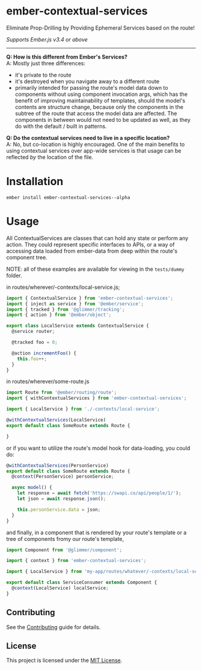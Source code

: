 # ember-contextual-services

Eliminate Prop-Drilling by Providing Ephemeral Services based on the route!

_Supports Ember.js v3.4 or above_

--------------------------------------------------

**Q: How is this different from Ember's Services?**  
A: Mostly just three differences:
 - it's private to the route
 - it's destroyed when you navigate away to a different route
 - primarily intended for passing the route's model data down to components without using component invocation args, which has the benefit of improving maintainability of templates, should the model's contents are structure change, because only the components in the subtree of the route that access the model data are affected. The components in between would not need to be updated as well, as they do with the default / built in patterns.
 
**Q: Do the contextual services need to live in a specific location?**  
A: No, but co-location is highly encouraged. One of the main benefits to using contextual services over app-wide services is that usage can be reflected _by_ the location of the file.


# Installation

```
ember install ember-contextual-services--alpha
```

# Usage

All ContextualServices are classes that can hold any state or perform any action. They could represent specific interfaces to APIs, or a way of accessing data loaded from ember-data from deep within the route's component tree.

NOTE: all of these examples are available for viewing in the `tests/dummy` folder.

in routes/wherever/-contexts/local-service.js;
```ts
import { ContextualService } from 'ember-contextual-services';
import { inject as service } from '@ember/service';
import { tracked } from '@glimmer/tracking';
import { action } from '@ember/object';

export class LocalService extends ContextualService {
  @service router;

  @tracked foo = 0;

  @action incrementFoo() {
    this.foo++;
  }
}
```

in routes/wherever/some-route.js

```ts
import Route from '@ember/routing/route';
import { withContextualServices } from 'ember-contextual-services';

import { LocalService } from './-contexts/local-service';

@withContextualServices(LocalService)
export default class SomeRoute extends Route {

}
```
or if you want to utilize the route's model hook for data-loading, you could do:
```ts
@withContextualServices(PersonService)
export default class SomeRoute extends Route {
  @context(PersonService) personService;

  async model() {
    let response = await fetch('https://swapi.co/api/people/1/');
    let json = await response.json();

    this.personService.data = json;
  }
}
```


and finally, in a component that is rendered by your route's template or a tree of components fromy our route's template,

```ts
import Component from '@glimmer/component';

import { context } from 'ember-contextual-services';

import { LocalService } from 'my-app/routes/whatever/-contexts/local-service';

export default class ServiceConsumer extends Component {
  @context(LocalService) localService;
}

```


Contributing
------------------------------------------------------------------------------

See the [Contributing](CONTRIBUTING.md) guide for details.


License
------------------------------------------------------------------------------

This project is licensed under the [MIT License](LICENSE.md).
